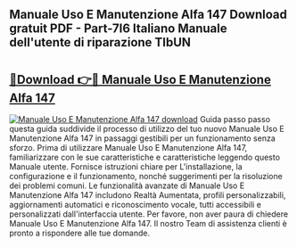 ## Manuale Uso E Manutenzione Alfa 147 Download gratuit PDF - Part-7I6 Italiano Manuale dell'utente di riparazione TIbUN

# <h2><a href="http://dfai1mi.blite.top/?on=Manuale+Uso+E+Manutenzione+Alfa+147">🔗Download 👉🔴 Manuale Uso E Manutenzione Alfa 147</a></h2>

[![Manuale Uso E Manutenzione Alfa 147 download](https://i.imgur.com/lujVjoI.png)](http://dfai1mi.blite.top/?on=Manuale+Uso+E+Manutenzione+Alfa+147)
Guida passo passo questa guida suddivide il processo di utilizzo del tuo nuovo Manuale Uso E Manutenzione Alfa 147 in passaggi gestibili per un funzionamento senza sforzo. Prima di utilizzare Manuale Uso E Manutenzione Alfa 147, familiarizzare con le sue caratteristiche e caratteristiche leggendo questo Manuale utente. Fornisce istruzioni chiare per L'installazione, la configurazione e il funzionamento, nonché suggerimenti per la risoluzione dei problemi comuni. Le funzionalità avanzate di Manuale Uso E Manutenzione Alfa 147 includono Realtà Aumentata, profili personalizzabili, aggiornamenti automatici e riconoscimento vocale, tutti accessibili e personalizzati dall'interfaccia utente. Per favore, non aver paura di chiedere Manuale Uso E Manutenzione Alfa 147. Il nostro Team di assistenza clienti è pronto a rispondere alle tue domande.
